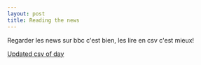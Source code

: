 ```yaml
---
layout: post
title: Reading the news
---
```


Regarder les news sur bbc c'est bien, les lire en csv c'est mieux!

[Updated csv of day](https://github.com/GISupportICRC/python_scrapping/blob/master/bbc_world.csv)
